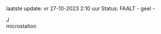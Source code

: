 laatste update: 
vr 27-10-2023  2:10   uur 
Status: FAALT - geel - 
<div class="service R">J</div><div class="service Y">microstation</div>